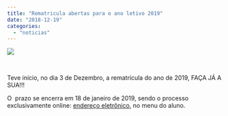 ```yaml
---
title: "Rematricula abertas para o ano letivo 2019"
date: "2018-12-19"
categories: 
  - "noticias"
---
```


[![](/img/antigo/2018/07/24-632x422.jpg)](/img/antigo/2018/07/24.jpg)

 

Teve início, no dia 3 de Dezembro, a rematrícula do ano de 2019, FAÇA JÁ A SUA!!!

O  prazo se encerra em 18 de janeiro de 2019, sendo o processo exclusivamente online: [endereço eletrônico](http://www.daa.uem.br/), no menu do aluno.
